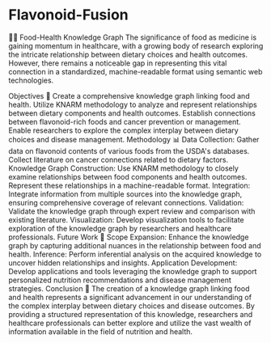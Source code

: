 # Flavonoid-Fusion
🍎🔬 Food-Health Knowledge Graph
The significance of food as medicine is gaining momentum in healthcare, with a growing body of research exploring the intricate relationship between dietary choices and health outcomes. However, there remains a noticeable gap in representing this vital connection in a standardized, machine-readable format using semantic web technologies.

Objectives 🎯
Create a comprehensive knowledge graph linking food and health.
Utilize KNARM methodology to analyze and represent relationships between dietary components and health outcomes.
Establish connections between flavonoid-rich foods and cancer prevention or management.
Enable researchers to explore the complex interplay between dietary choices and disease management.
Methodology 📊
Data Collection: Gather data on flavonoid contents of various foods from the USDA's databases. Collect literature on cancer connections related to dietary factors.
Knowledge Graph Construction: Use KNARM methodology to closely examine relationships between food components and health outcomes. Represent these relationships in a machine-readable format.
Integration: Integrate information from multiple sources into the knowledge graph, ensuring comprehensive coverage of relevant connections.
Validation: Validate the knowledge graph through expert review and comparison with existing literature.
Visualization: Develop visualization tools to facilitate exploration of the knowledge graph by researchers and healthcare professionals.
Future Work 🚀
Scope Expansion: Enhance the knowledge graph by capturing additional nuances in the relationship between food and health.
Inference: Perform inferential analysis on the acquired knowledge to uncover hidden relationships and insights.
Application Development: Develop applications and tools leveraging the knowledge graph to support personalized nutrition recommendations and disease management strategies.
Conclusion 🌟
The creation of a knowledge graph linking food and health represents a significant advancement in our understanding of the complex interplay between dietary choices and disease outcomes. By providing a structured representation of this knowledge, researchers and healthcare professionals can better explore and utilize the vast wealth of information available in the field of nutrition and health.
